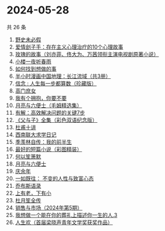 # 2024-05-28

共 26 条

<!-- BEGIN WEREAD -->
<!-- 最后更新时间 2024-05-28 22:01:03 +0800 -->
1. [野史未必假](https://weread.qq.com/web/bookDetail/cfc32c60813ab8d32g013aca)
1. [爱情刽子手：存在主义心理治疗的10个心理故事](https://weread.qq.com/web/bookDetail/28a329007260a56928aa6c7)
1. [玫瑰的故事（刘亦菲、佟大为、万茜领衔主演电视剧原著小说）](https://weread.qq.com/web/bookDetail/37f32de072162e8c37f269b)
1. [小楼一夜听春雨](https://weread.qq.com/web/bookDetail/b7232a30813ab8da4g0152a2)
1. [如何找到想做的事](https://weread.qq.com/web/bookDetail/71a32fb0813ab8de8g019cc9)
1. [半小时漫画中国地理：长江流域（共3册）](https://weread.qq.com/web/bookDetail/cb932440813ab8dccg015dce)
1. [信念 : 人生每一步都算数（珍藏版）](https://weread.qq.com/web/bookDetail/9e1326b0813ab8736g0119ec)
1. [高门庶女](https://weread.qq.com/web/bookDetail/5a532ac0813ab8ddfg01368b)
1. [我有个拥抱，你要不要](https://weread.qq.com/web/bookDetail/f4532c70813ab8df3g0130ad)
1. [月亮与六便士（毛姆精选集）](https://weread.qq.com/web/bookDetail/3f932c60723f42ba3f94a30)
1. [有解：高效解决问题的关键7步](https://weread.qq.com/web/bookDetail/f81324f0813ab6d63g013324)
1. [《父与子》全集（彩色双语纪念版）](https://weread.qq.com/web/bookDetail/6ac326d071c1fc7e6ac1982)
1. [杜甫十讲](https://weread.qq.com/web/bookDetail/fa2326c0813ab727ag01329a)
1. [西南联大求学日记](https://weread.qq.com/web/bookDetail/8823298072901ee08829587)
1. [季羡林自传：我的前半生](https://weread.qq.com/web/bookDetail/c0332f3072263a95c03133c)
1. [最好的短篇小说（彩图精装）](https://weread.qq.com/web/bookDetail/39d32fc05c692539ddcf794)
1. [何以笙箫默](https://weread.qq.com/web/bookDetail/842321805282ad8422b77a5)
1. [月亮与六便士](https://weread.qq.com/web/bookDetail/12c32b9071a0f63912c88de)
1. [庆余年](https://weread.qq.com/web/bookDetail/0ae32be0570f000ae1bf155)
1. [一如既往： 不变的人性与致富心态](https://weread.qq.com/web/bookDetail/f8e322b0813ab8db0g01952e)
1. [乔布斯语录](https://weread.qq.com/web/bookDetail/60432680813ab8b60g013c3a)
1. [上有老，下有小](https://weread.qq.com/web/bookDetail/67f32aa0813ab8d6bg019ce9)
1. [杜月笙全传](https://weread.qq.com/web/bookDetail/cbd32a607203e682cbdde3d)
1. [销售与市场（2024年第5期）](https://weread.qq.com/web/bookDetail/c74323f0813ab8df5g012e33)
1. [我想做一个能在你的葬礼上描述你一生的人.3](https://weread.qq.com/web/bookDetail/38f32690813ab6e23g019e4e)
1. [人生欢（首届梁晓声青年文学奖获奖作品）](https://weread.qq.com/web/bookDetail/37f329b0813ab8d08g011b34)
<!-- END WEREAD -->
